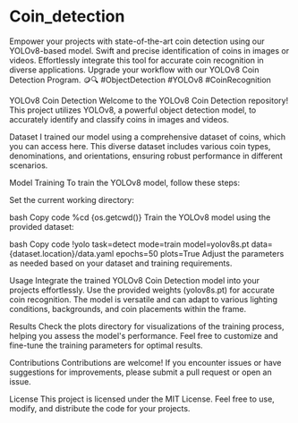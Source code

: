 # Coin_detection
Empower your projects with state-of-the-art coin detection using our YOLOv8-based model. Swift and precise identification of coins in images or videos. Effortlessly integrate this tool for accurate coin recognition in diverse applications. Upgrade your workflow with our YOLOv8 Coin Detection Program. 🪙🔍 #ObjectDetection #YOLOv8 #CoinRecognition


YOLOv8 Coin Detection
Welcome to the YOLOv8 Coin Detection repository! This project utilizes YOLOv8, a powerful object detection model, to accurately identify and classify coins in images and videos.

Dataset
I trained our model using a comprehensive dataset of coins, which you can access here. This diverse dataset includes various coin types, denominations, and orientations, ensuring robust performance in different scenarios.

Model Training
To train the YOLOv8 model, follow these steps:

Set the current working directory:

bash
Copy code
%cd {os.getcwd()}
Train the YOLOv8 model using the provided dataset:

bash
Copy code
!yolo task=detect mode=train model=yolov8s.pt data={dataset.location}/data.yaml epochs=50 plots=True
Adjust the parameters as needed based on your dataset and training requirements.

Usage
Integrate the trained YOLOv8 Coin Detection model into your projects effortlessly. Use the provided weights (yolov8s.pt) for accurate coin recognition. The model is versatile and can adapt to various lighting conditions, backgrounds, and coin placements within the frame.

Results
Check the plots directory for visualizations of the training process, helping you assess the model's performance. Feel free to customize and fine-tune the training parameters for optimal results.

Contributions
Contributions are welcome! If you encounter issues or have suggestions for improvements, please submit a pull request or open an issue.

License
This project is licensed under the MIT License. Feel free to use, modify, and distribute the code for your projects.
